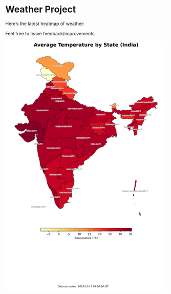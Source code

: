 # Weather Project

Here’s the latest heatmap of weather:

Feel free to leave feedback/improvements.

![India Heatmap](docs/assets/india_heatmap.png?v=F20A66)
